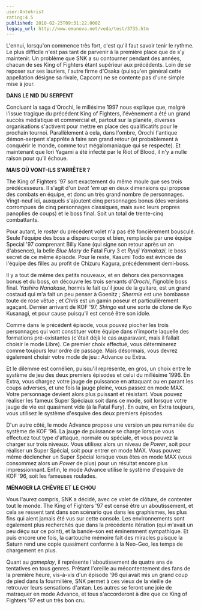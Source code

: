 ```yaml
---
user:Antekrist
rating:4.5
published: 2010-02-25T09:31:22.000Z
legacy_url: http://www.emunova.net/veda/test/3735.htm
---
```

L'ennui, lorsqu'on commence très fort, c'est qu'il faut savoir tenir le rythme. Le plus difficile n'est pas tant de parvenir à la première place que de s'y maintenir. Un problème que SNK a su contourner pendant des années, chacun de ses King of Fighters étant supérieur aux précédents. Loin de se reposer sur ses lauriers, l'autre firme d'Osaka (puisqu'en général cette appellation désigne sa rivale, Capcom) ne se contente pas d'une simple mise à jour.  

  

**DANS LE NID DU SERPENT**  

Concluant la saga d'Orochi, le millésime 1997 nous explique que, malgré l'issue tragique du précédent King of Fighters, l'évènement a été un grand succès médiatique et commercial et, partout sur la planète, diverses organisations s'activent pour mettre en place des qualificatifs pour le prochain tournoi. Parallèlement à cela, dans l'ombre, Orochi l'antique démon-serpent s'apprête à faire son grand retour (et probablement à conquérir le monde, comme tout mégalomaniaque qui se respecte). Et maintenant que Iori Yagami a été infecté par le Riot of Blood, il n'y a nulle raison pour qu'il échoue.  

  

**MAIS OÙ VONT-ILS S'ARRÊTER ?**  

The King of Fighters '97 sort exactement du même moule que ses trois prédécesseurs. Il s'agit d'un _beat 'em up_ en deux dimensions qui propose des combats en équipe, et donc un très grand nombre de personnages. Vingt-neuf ici, auxquels s'ajoutent cinq personnages bonus (des versions corrompues de cinq personnages classiques, mais avec leurs propres panoplies de coups) et le boss final. Soit un total de trente-cinq combattants.  

Pour autant, le _roster_ du précédent volet n'a pas été foncièrement bousculé. Seule l'équipe des boss a disparu corps et bien, remplacée par une équipe Special '97 comprenant Billy Kane (qui signe son retour après un an d'absence), la belle _Blue Mary_ de Fatal Fury 3 et _Ryuji Yamakazi_, le boss secret de ce même épisode. Pour le reste, Kasumi Todo est évincée de l'équipe des filles au profit de Chizuru Kagura, précédemment demi-boss.  

Il y a tout de même des petits nouveaux, et en dehors des personnages bonus et du boss, on découvre les trois servants d'_Orochi_, l'ignoble boss final. _Yashiro Nanakase_, hormis le fait qu'il joue de la guitare, est un grand costaud qui m'a fait un peu penser à Goenitz ; _Shermie_ est une bombasse toute de rose vêtue ; et _Chris_ est un gamin poseur et particulièrement agaçant. Dernier arrivant de KOF '97, _Shingo_ est une sorte de clone de Kyo Kusanagi, et pour cause puisqu'il est censé être son idole.  

Comme dans le précédent épisode, vous pouvez piocher les trois personnages qui vont constituer votre équipe dans n'importe laquelle des formations pré-existantes (c'était déjà le cas auparavant, mais il fallait choisir le mode Libre). Ce premier choix effectué, vous déterminerez comme toujours leur ordre de passage. Mais désormais, vous devrez également choisir votre mode de jeu : Advance ou Extra.  

Et le dilemme est cornélien, puisqu'il représente, en gros, un choix entre le système de jeu des deux premiers épisodes et celui du millésime 1996\. En Extra, vous chargez votre jauge de puissance en attaquant ou en parant les coups adverses, et une fois la jauge pleine, vous passez en mode MAX. Votre personnage devient alors plus puissant et résistant. Vous pouvez réaliser les fameux Super Spéciaux soit dans ce mode, soit lorsque votre jauge de vie est quasiment vide (à la Fatal Fury). En outre, en Extra toujours, vous utilisez le système d'esquive des deux premiers épisodes.  

D'un autre côté, le mode Advance propose une version un peu remaniée du système de KOF '96\. La jauge de puissance se charge lorsque vous effectuez tout type d'attaque, normale ou spéciale, et vous pouvez la charger sur trois niveaux. Vous utilisez alors un niveau de _Power_, soit pour réaliser un Super Spécial, soit pour entrer en mode MAX. Vous pouvez même déclencher un Super Spécial lorsque vous êtes en mode MAX (vous consommez alors un _Power_ de plus) pour un résultat encore plus impressionnant. Enfin, le mode Advance utilise le système d'esquive de KOF '96, soit les fameuses roulades.  

  

**MÉNAGER LA CHÈVRE ET LE CHOU**  

Vous l'aurez compris, SNK a décidé, avec ce volet de clôture, de contenter tout le monde. The King of Fighters '97 est censé être un aboutissement, et cela se ressent tant dans son scénario que dans les graphismes, les plus fins qui aient jamais été vus sur cette console. Les environnements sont également plus recherchés que dans la précédente itération (qui m'avait un peu déçu sur ce point), et la bande-son est éminemment sympathique. Et puis encore une fois, la cartouche mémoire fait des miracles puisque la Saturn rend une copie quasiment conforme à la Neo-Geo, les temps de chargement en plus.  

Quant au _gameplay_, il représente l'aboutissement de quatre ans de tentatives en tous genres. Prêtant l'oreille au mécontentement des fans de la première heure, vis-à-vis d'un épisode '96 qui avait mis un grand coup de pied dans la fourmilière, SNK permet à ces vieux de la vieille de retrouver leurs sensations d'antan. Les autres se feront une joie de matraquer en mode Advance, et tous s'accorderont à dire que ce King of Fighters '97 est un très bon cru.